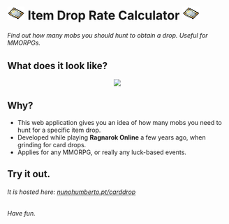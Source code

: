 # <img src="https://github.com/nunohumberto/dropsimulator/blob/master/images/icon.png?raw=true" width="40" /> Item Drop Rate Calculator <img src="https://github.com/nunohumberto/dropsimulator/blob/master/images/icon.png?raw=true" width="40" />

###### Find out how many mobs you should hunt to obtain a drop. Useful for MMORPGs.

## What does it look like?
<div style="text-align:center">
<img src="https://thumbs.gfycat.com/CarelessCandidCowrie-size_restricted.gif"/>
</div>

## Why?
- This web application gives you an idea of how many mobs you need to hunt for a specific item drop.
- Developed while playing **Ragnarok Online** a few years ago, when grinding for card drops.
- Applies for any MMORPG, or really any luck-based events.

## Try it out.
###### It is hosted here: [nunohumberto.pt/carddrop](http://nunohumberto.pt/carddrop)
###### Have fun.